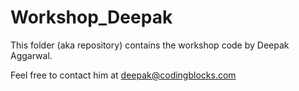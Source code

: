 # Workshop_Deepak
This folder (aka repository) contains the workshop code by Deepak Aggarwal.

Feel free to contact him at deepak@codingblocks.com